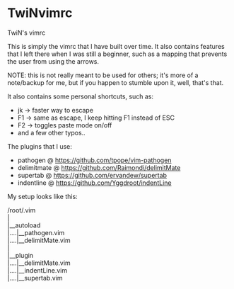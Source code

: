 # TwiNvimrc
TwiN's vimrc

This is simply the vimrc that I have built over time. It also contains features that I left there when I was still a beginner, such as a mapping that prevents the user from using the arrows.

NOTE: this is not really meant to be used for others; it's more of a note/backup for me, but if you happen to stumble upon it, well, that's that.

It also contains some personal shortcuts, such as:
 - jk  -> faster way to escape 
 - F1 -> same as escape, I keep hitting F1 instead of ESC
 - F2 -> toggles paste mode on/off
 - and a few other typos..

The plugins that I use:
 - pathogen @ https://github.com/tpope/vim-pathogen
 - delimitmate @ https://github.com/Raimondi/delimitMate
 - supertab @ https://github.com/ervandew/supertab
 - indentline @ https://github.com/Yggdroot/indentLine
 

My setup looks like this: <br />

/root/.vim <br />
| <br />
|__autoload <br />
|....|__pathogen.vim <br />
|....|__delimitMate.vim <br />
| <br />
|__plugin <br />
|....|__delimitMate.vim <br />
|....|__indentLine.vim <br />
|....|__supertab.vim <br />
